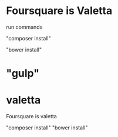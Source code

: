 # Foursquare is Valetta
run commands

"composer install"

"bower install"

"gulp"
=======
# valetta
Foursquare is valetta

"composer install"
"bower install"